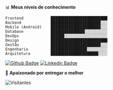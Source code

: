 

📊 **Meus níveis de conhecimento**
```text
Frontend            █████████████████████████ 
Backend             ██████████████████████░░░ 
Mobile (Android)    ██████████████████████░░░ 
Database            ███████████████░░░░░░░░░░ 
DevOps              ██████░░░░░░░░░░░░░░░░░░░
Design              █████████████████████████
Gestão              ██████████████████████░░░
Engenharia          ████████████████░░░░░░░░░
Arquitetura         █████████████████████░░░░
```


[![Github Badge](https://img.shields.io/badge/-deeborges-000?style=flat-square&logo=Github&logoColor=white&link=https://github.com/rebeccamanzi)](https://github.com/deeborges)
[![Linkedin Badge](https://img.shields.io/badge/-deyvisonborges-blue?style=flat-square&logo=Linkedin&logoColor=white&link=https://www.linkedin.com/in/deyvisonborges/)](https://www.linkedin.com/in/deyvisonborges/)

💙 **Apaixonado por entregar o melhor**

![Visitantes](https://visitor-badge.glitch.me/badge?page_id=deeborges.readme)
